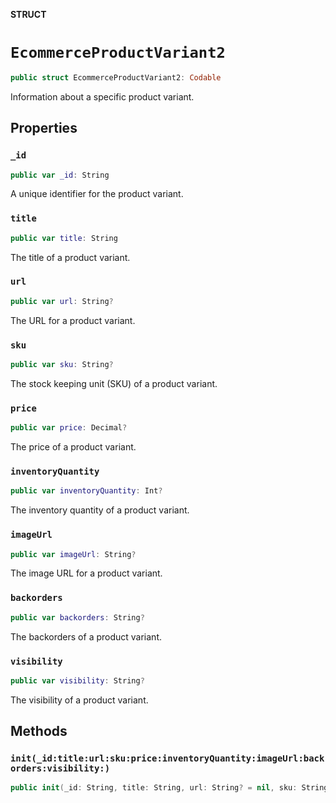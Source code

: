 **STRUCT**

# `EcommerceProductVariant2`

```swift
public struct EcommerceProductVariant2: Codable
```

Information about a specific product variant.

## Properties
### `_id`

```swift
public var _id: String
```

A unique identifier for the product variant.

### `title`

```swift
public var title: String
```

The title of a product variant.

### `url`

```swift
public var url: String?
```

The URL for a product variant.

### `sku`

```swift
public var sku: String?
```

The stock keeping unit (SKU) of a product variant.

### `price`

```swift
public var price: Decimal?
```

The price of a product variant.

### `inventoryQuantity`

```swift
public var inventoryQuantity: Int?
```

The inventory quantity of a product variant.

### `imageUrl`

```swift
public var imageUrl: String?
```

The image URL for a product variant.

### `backorders`

```swift
public var backorders: String?
```

The backorders of a product variant.

### `visibility`

```swift
public var visibility: String?
```

The visibility of a product variant.

## Methods
### `init(_id:title:url:sku:price:inventoryQuantity:imageUrl:backorders:visibility:)`

```swift
public init(_id: String, title: String, url: String? = nil, sku: String? = nil, price: Decimal? = nil, inventoryQuantity: Int? = nil, imageUrl: String? = nil, backorders: String? = nil, visibility: String? = nil)
```
